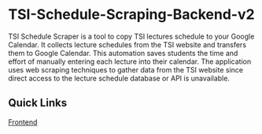 ﻿# TSI-Schedule-Scraping-Backend-v2
TSI Schedule Scraper is a tool to copy TSI lectures schedule to your Google Calendar. It collects lecture schedules from the TSI website and transfers them to Google Calendar. This automation saves students the time and effort of manually entering each lecture into their calendar. The application uses web scraping techniques to gather data from the TSI website since direct access to the lecture schedule database or API is unavailable.

## Quick Links
[Frontend](https://github.com/AndreyPerunov/TSI-Schedule-Scraping-Frontend)
